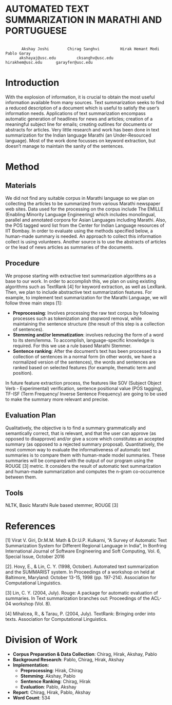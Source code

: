 # AUTOMATED TEXT SUMMARIZATION IN MARATHI AND PORTUGUESE

```

       Akshay Joshi	       Chirag Sanghvi	      Hirak Hemant Modi	           Pablo Garay
      akshayaj@usc.edu         cksanghv@usc.edu        hirakhem@usc.edu    	 garayfer@usc.edu
 ```
# Introduction
With the explosion of information, it is crucial to obtain the most useful information available from many sources. Text summarization seeks to find a reduced description of a document which is useful to satisfy the user’s information needs. Applications of text summarization encompass automatic generation of headlines for news and articles; creation of a meaningful subject line for emails; creating outlines for documents or abstracts for articles. Very little research and work has been done in text summarization for the Indian language Marathi (an Under-Resourced language). Most of the work done focusses on keyword extraction, but doesn’t manage to maintain the sanity of the sentences.
# Method

## Materials
We did not find any suitable corpus in Marathi language so we plan on collecting the articles to be summarized from various Marathi newspaper web sites.
Data used for the processing on the corpus include The EMILLE (Enabling Minority Language Engineering) which includes monolingual, parallel and annotated corpora for Asian Languages including Marathi. Also, the POS tagged word list from the Center for Indian Language resources of IIT Bombay.
In order to evaluate using the methods specified below, a human-made summary is needed. An approach to collect this information collect is using volunteers. Another source is to use the abstracts of articles or the lead of news articles as summaries of the documents.

## Procedure
We propose starting with extractive text summarization algorithms as a base to our work.  In order to accomplish this, we plan on using existing algorithms such as TextRank [4] for keyword extraction, as well as LexRank. Then, we plan to include abstractive text summarization features.
For example, to implement text summarization for the Marathi Language, we will follow three main steps [1]:
* **Preprocessing**: Involves processing the raw text corpus by following processes such as tokenization and stopword removal, while maintaining the sentence structure (the result of this step is a collection of sentences).
* **Stemming and/or lemmatization**: involves reducing the form of a word to its stem/lemma. To accomplish, language-specific knowledge is required. For this we use a rule based Marathi Stemmer.
* **Sentence ranking**: After the document’s text has been processed to a collection of sentences in a normal form (in other words, we have a normalized version of the sentences), the words and sentences are ranked based on selected features (for example, thematic term and position). 

In future feature extraction process, the features like SOV (Subject Object Verb - Experimental) verification, sentence positional value (POS tagging), TF-ISF (Term Frequency/ Inverse Sentence Frequency)  are going to be  used to make the summary more relevant and precise. 

## Evaluation Plan
Qualitatively, the objective is to find a summary grammatically and semantically correct, that is relevant, and that the user can approve (as opposed to disapprove) and/or give a score which constitutes an accepted summary (as opposed to a rejected summary proposal).
Quantitatively, the most common way to evaluate the informativeness of automatic text summaries is to compare them with human-made model summaries. These summaries will be compared with the output of our program using the ROUGE [3] metric. It considers the result of automatic text summarization and human-made summarization and computes the n-gram co-occurrence between them.

## Tools
NLTK, Basic Marathi Rule based stemmer, ROUGE [3]

# References

[1] Virat V. Giri, Dr.M.M. Math & Dr.U.P. Kulkarni, “A Survey of Automatic Text Summarization System for Different Regional Language in India”, In Bonfring International Journal of Software Engineering and Soft Computing, Vol. 6, Special Issue, October 2016 

[2]. Hovy, E., & Lin, C. Y. (1998, October). Automated text summarization and the SUMMARIST system. In Proceedings of a workshop on held at Baltimore, Maryland: October 13-15, 1998 (pp. 197-214). Association for Computational Linguistics.

[3] Lin, C. Y. (2004, July). Rouge: A package for automatic evaluation of summaries. In Text summarization branches out: Proceedings of the ACL-04 workshop (Vol. 8).

[4] Mihalcea, R., & Tarau, P. (2004, July). TextRank: Bringing order into texts. Association for Computational Linguistics.

# Division of Work

* **Corpus Preparation & Data Collection**: Chirag, Hirak, Akshay, Pablo 
* **Background Research**: Pablo, Chirag, Hirak, Akshay
* **Implementation:** 
    * **Preprocessing**: Hirak, Chirag
    * **Stemming**: Akshay, Pablo
    * **Sentence Ranking**: Chirag, Hirak
    * **Evaluation**: Pablo, Akshay
* **Report**: Chirag, Hirak, Pablo, Akshay
* **Word Count**:  534
